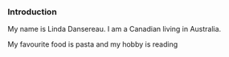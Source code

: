 ### Introduction

My name is Linda Dansereau. I am a Canadian living in Australia.

My favourite food is pasta and my hobby is reading
